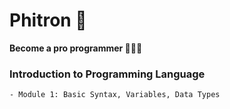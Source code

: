# Phitron 🚀

**Become a pro programmer 🧑🏻‍💻**

### Introduction to Programming Language

    - Module 1: Basic Syntax, Variables, Data Types
